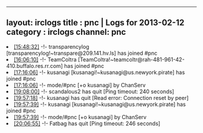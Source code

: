 
---
layout: irclogs
title : pnc | Logs for 2013-02-12
category : irclogs
channel: pnc
---
<li class="logitem"><a href="#15:48:32" name="15:48:32" class="time">[15:48:32]</a> -!- <span class="join">transparencylog</span> [transparencylog!~transpare@209.141.hv.ls] has joined #pnc </li>
<li class="logitem"><a href="#16:06:10" name="16:06:10" class="time">[16:06:10]</a> -!- <span class="join">TeamColtra</span> [TeamColtra!~teamcoltr@rah-481-961-42-410.buffalo.res.rr.com] has joined #pnc </li>
<li class="logitem"><a href="#17:16:06" name="17:16:06" class="time">[17:16:06]</a> -!- <span class="join">kusanagi</span> [kusanagi!~kusanagi@us.newyork.pirate] has joined #pnc </li>
<li class="logitem"><a href="#17:16:06" name="17:16:06" class="time">[17:16:06]</a> -!- mode/<span class="mode">#pnc</span> [+o kusanagi] by ChanServ </li>
<li class="logitem"><a href="#19:08:00" name="19:08:00" class="time">[19:08:00]</a> -!- <span class="quit">scandalous2</span> has quit [Ping timeout: 240 seconds] </li>
<li class="logitem"><a href="#19:57:18" name="19:57:18" class="time">[19:57:18]</a> -!- <span class="quit">kusanagi</span> has quit [Read error: Connection reset by peer] </li>
<li class="logitem"><a href="#19:57:39" name="19:57:39" class="time">[19:57:39]</a> -!- <span class="join">kusanagi</span> [kusanagi!~kusanagi@us.newyork.pirate] has joined #pnc </li>
<li class="logitem"><a href="#19:57:39" name="19:57:39" class="time">[19:57:39]</a> -!- mode/<span class="mode">#pnc</span> [+o kusanagi] by ChanServ </li>
<li class="logitem"><a href="#20:06:55" name="20:06:55" class="time">[20:06:55]</a> -!- <span class="quit">Fatbag</span> has quit [Ping timeout: 246 seconds] </li>


